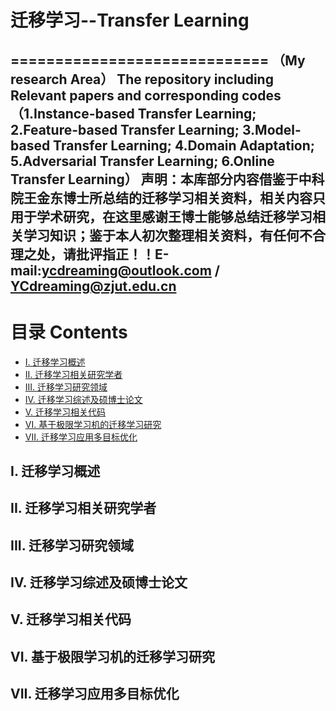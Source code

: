 # 迁移学习--Transfer Learning
=============================
（My research Area）
The repository including Relevant papers and corresponding codes（1.Instance-based Transfer Learning;  2.Feature-based Transfer Learning; 3.Model-based Transfer Learning; 4.Domain Adaptation; 5.Adversarial Transfer Learning;  6.Online Transfer Learning）
声明：本库部分内容借鉴于中科院王金东博士所总结的迁移学习相关资料，相关内容只用于学术研究，在这里感谢王博士能够总结迁移学习相关学习知识；鉴于本人初次整理相关资料，有任何不合理之处，请批评指正！！E-mail:ycdreaming@outlook.com / YCdreaming@zjut.edu.cn
--------------------------------------------------------------------------------------------------------------------
# 目录 Contents
* [I. 迁移学习概述]()
* [II. 迁移学习相关研究学者]()
* [III. 迁移学习研究领域]()
* [IV. 迁移学习综述及硕博士论文]()
* [V. 迁移学习相关代码]()
* [VI. 基于极限学习机的迁移学习研究]()
* [VII. 迁移学习应用多目标优化]()


## I. 迁移学习概述


## II. 迁移学习相关研究学者



## III. 迁移学习研究领域



## IV. 迁移学习综述及硕博士论文




## V. 迁移学习相关代码



## VI. 基于极限学习机的迁移学习研究



## VII. 迁移学习应用多目标优化


